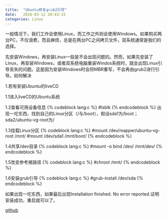 ```yaml
---
title:  "Ubuntu修复grub2引导"
date:   2016-03-12 20:43:15
categories: Linux
---
```

一般情况下，我们工作会使用Linux，而工作之外则会使用Windows。如果购买两台PC，不仅浪费，而且麻烦，总是在两台PC之间拷贝文件，双系统通常是我们的选择。

先安装Windows，再安装Linux一般是不会出现问题的。然而，如果先安装了Linux，再安装Windows，或者双系统电脑重装Windos系统时，就会出现Linux引导丢失的问题。这是因为安装Windows时会将MBR重写，不会再由grub2进行引导。如何解决

1.若有安装Ubuntu的liveCD

1.1进入liveCD的Ubuntu系统
<!-- more -->
1.2查看可用设备信息
{% codeblock lang:c %}
#lsblk
{% endcodeblock %}
出现一坨东西，找到自己的Linux分区（/与/boot），假设sda1为/boot；sda2/ubuntu-vg-root为/

1.3挂载Linux分区
{% codeblock lang:c %}
#mount /dev/mapper/ubuntu-vg-root /mnt/
#mount /dev/sda1 /mnt/boot/
{% endcodeblock %}

1.4共享/dev目录
{% codeblock lang:c %}
#mount -o bind /dev/ /mnt/dev/
{% endcodeblock %}

1.5改变参考根路径
{% codeblock lang:c %}
#chroot /mnt/
{% endcodeblock %}

1.6安装grub引导
{% codeblock lang:c %}
#grub-install /dev/sda
{% endcodeblock %}

如果出现一坨东西，如果最后出现Installation finished. No error reported.证明安装成功，重启就可以了。

[github][github]

[github]: https://github.com/jlqian


